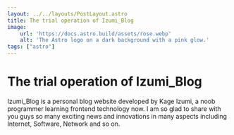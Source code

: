 ```yaml
---
layout: ../../layouts/PostLayout.astro
title: The trial operation of Izumi_Blog
image:
    url: 'https://docs.astro.build/assets/rose.webp'
    alt: 'The Astro logo on a dark background with a pink glow.'
tags: ["astro"]
---
```

# The trial operation of Izumi_Blog
Izumi_Blog is a personal blog website developed by Kage Izumi, a noob programmer learning frontend technology now. I am so glad to share with you guys so many exciting news and innovations in many aspects including Internet, Software, Network and so on. 
